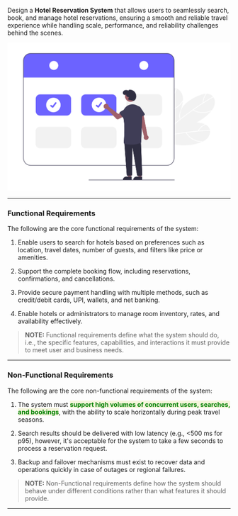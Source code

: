 
Design a **Hotel Reservation System** that allows users to seamlessly search, book, and manage hotel reservations, ensuring a smooth and reliable travel experience while handling scale, performance, and reliability challenges behind the scenes.

![hotel-booking-system](hotel-booking-system.png)

---
### Functional Requirements

The following are the core functional requirements of the system:

1. Enable users to search for hotels based on preferences such as location, travel dates, number of guests, and filters like price or amenities.

2. Support the complete booking flow, including reservations, confirmations, and cancellations.

3. Provide secure payment handling with multiple methods, such as credit/debit cards, UPI, wallets, and net banking.

4. Enable hotels or administrators to manage room inventory, rates, and availability effectively.

> **NOTE:** Functional requirements define what the system should do, i.e., the specific features, capabilities, and interactions it must provide to meet user and business needs. 

----
### Non-Functional Requirements

The following are the core non-functional requirements of the system:

1. The system must <span style="color:green;font-weight:bold;background:beige;">support high volumes of concurrent users, searches, and bookings</span>, with the ability to scale horizontally during peak travel seasons.

2. Search results should be delivered with low latency (e.g., <500 ms for p95), however, it's acceptable for the system to take a few seconds to process a reservation request.

3. Backup and failover mechanisms must exist to recover data and operations quickly in case of outages or regional failures.

> **NOTE:** Non-Functional requirements define how the system should behave under different conditions rather than what features it should provide.

---

